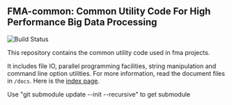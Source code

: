 ## FMA-common: Common Utility Code For High Performance Big Data Processing

![Build Status](https://github.com/TuGraph-family/fma-common/actions/workflows/ci.yml/badge.svg)

This repository contains the common utility code used in fma projects.

It includes file IO, parallel programming facilities, string manipulation and command line option utilities. For more information, read the document files in `/docs`. Here is the [index page](/docs/_index.md).

Use "git submodule update --init --recursive" to get submodule
